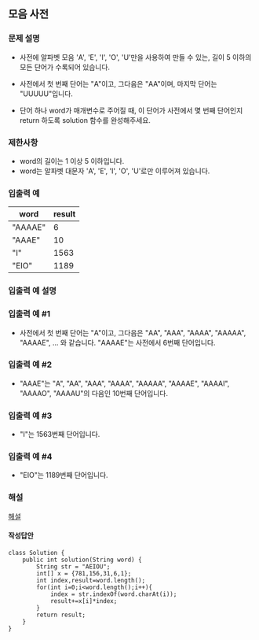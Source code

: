 ## 모음 사전
### 문제 설명
- 사전에 알파벳 모음 'A', 'E', 'I', 'O', 'U'만을 사용하여 만들 수 있는, 길이 5 이하의 모든 단어가 수록되어 있습니다. 
- 사전에서 첫 번째 단어는 "A"이고, 그다음은 "AA"이며, 마지막 단어는 "UUUUU"입니다.

- 단어 하나 word가 매개변수로 주어질 때, 이 단어가 사전에서 몇 번째 단어인지 return 하도록 solution 함수를 완성해주세요.

### 제한사항
- word의 길이는 1 이상 5 이하입니다.
- word는 알파벳 대문자 'A', 'E', 'I', 'O', 'U'로만 이루어져 있습니다.

### 입출력 예
|word|result|
|--|--|
|"AAAAE"|6|
|"AAAE"|10|
|"I"|1563|
|"EIO"|1189|

### 입출력 예 설명
### 입출력 예 #1
- 사전에서 첫 번째 단어는 "A"이고, 그다음은 "AA", "AAA", "AAAA", "AAAAA", "AAAAE", ... 와 같습니다. "AAAAE"는 사전에서 6번째 단어입니다.

### 입출력 예 #2
- "AAAE"는 "A", "AA", "AAA", "AAAA", "AAAAA", "AAAAE", "AAAAI", "AAAAO", "AAAAU"의 다음인 10번째 단어입니다.

### 입출력 예 #3
- "I"는 1563번째 단어입니다.

### 입출력 예 #4
- "EIO"는 1189번째 단어입니다.

### 해설
[해설](https://bangu4.tistory.com/241)

#### 작성답안
```
class Solution {
	public int solution(String word) {
		String str = "AEIOU";
		int[] x = {781,156,31,6,1};
		int index,result=word.length();
		for(int i=0;i<word.length();i++){
			index = str.indexOf(word.charAt(i));
			result+=x[i]*index;
		}
		return result;
	}
}
```